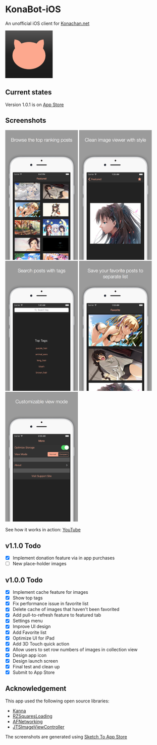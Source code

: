 # KonaBot-iOS

An unofficial iOS client for [Konachan.net](http://konachan.net)

<img src="./KonaBot/1024.png" width="150">

## Current states

Version 1.0.1 is on [App Store](https://itunes.apple.com/us/app/konabot/id1055716649?ls=1&mt=8) 

## Screenshots

<img src="./KonaBot/screenshots/4.7%20Device%201.jpg" width="230">
<img src="./KonaBot/screenshots/4.7%20Device%202.jpg" width="230">
<img src="./KonaBot/screenshots/4.7%20Device%203.jpg" width="230">
<img src="./KonaBot/screenshots/4.7%20Device%204.jpg" width="230">
<img src="./KonaBot/screenshots/4.7%20Device%205.jpg" width="230">

See how it works in action: [YouTube](https://www.youtube.com/watch?v=GHr2EPdIcMo)

## v1.1.0 Todo

- [X] Implement donation feature via in app purchases
- [ ] New place-holder images

## v1.0.0 Todo

- [X] Implement cache feature for images
- [X] Show top tags
- [X] Fix performance issue in favorite list
- [X] Delete cache of images that haven't been favorited
- [X] Add pull-to-refresh feature to featured tab
- [X] Settings menu
- [X] Improve UI design
- [X] Add Favorite list
- [X] Optimize UI for iPad
- [X] Add 3D Touch quick action
- [X] Allow users to set row numbers of images in collection view
- [X] Design app icon
- [X] Design launch screen
- [X] Final test and clean up
- [X] Submit to App Store

## Acknowledgement

This app used the following open source libraries:

- [Kanna](https://github.com/tid-kijyun/Kanna)
- [RZSquaresLoading](https://github.com/robinzhangx/RZSquaresLoading)
- [AFNetworking](https://github.com/AFNetworking/AFNetworking)
- [JTSImageViewController](https://github.com/jaredsinclair/JTSImageViewController)

The screenshots are generated using [Sketch To App Store](https://github.com/LaunchKit/SketchToAppStore)
